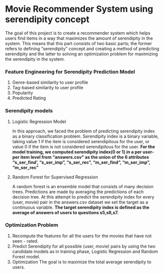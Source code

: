 # Movie Recommender System using serendipity concept
The goal of this project is to create a recommender system which helps users find items in a way that maximizes the amount of serendipity in the system. This means that this part consists of two basic parts; the former refers to defining “serendipity” concept and creating a method of predicting serendipity and the latter to solving an optimization problem for maximizing the serendipity in the system.

### Feature Engineering for Serendipity Prediction Model

1. Genre-based similarity to user profile
2. Tag-based similarity to user profile
3. Popularity
4. Predicted Rating

### Serendipity models
1. Logistic Regression Model

   In this approach, we faced the problem of predicting serendipity index as a binary classification problem. Serendipity index is a binary variable, taking value 1 if the item is    considered serendipitous for the user, or value 0 if the item is not considered serendipitous for the user. 
   **For the model training, we computed serendipity index(0 or 1) in a per user-per item level from “answers.csv” as the union of the 6 attributes “s_ser_find’, “s_ser_imp”,        “s_ser_rec”, “m_ser_find”, “m_ser_imp”, “m_ser_rec”**

2. Random Forest for Supervised Regression

   A random forest is an ensemble model that consists of many decision trees. Predictions are made by averaging the predictions of each decision tree. At this attempt to predict      the serendipity index for every (user, movie) pair in the answers.csv dataset we set the target as a continuous variable. 
   **The target serendipity index is defined as the average of answers of users to questions s5,s6,s7.**


### Optimization Problem

1. Recompute the features for all the users for the movies that have not seen - rated.
2. Predict Serendipity for all possible (user, movie) pairs by using the two candidate models as in training phase, Logistic Regression and Random Forest model.
3. Optimization
   The goal is to maximize the total average serendipity to users.
